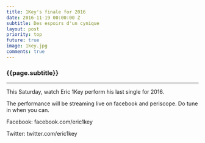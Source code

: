 ```yaml
---
title: 1Key's finale for 2016
date: 2016-11-19 00:00:00 Z
subtitle: Des espoirs d'un cynique
layout: post
priority: top
future: true
image: 1key.jpg
comments: true
---
```


### {{page.subtitle}}
<hr/>


This Saturday, watch Eric 1Key perform his last single for 2016.

The performance will be streaming live on facebook and periscope.
Do tune in when you can.


Facebook: facebook.com/eric1key

Twitter: twitter.com/eric1key
